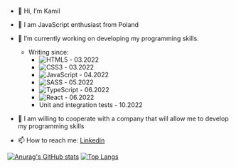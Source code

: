 - 👋 Hi, I’m Kamil
- 👀 I am JavaScript enthusiast from Poland 
- 🌱 I’m currently working on developing my programming skills.
  - Writing since:
    - ![HTML5](https://img.shields.io/badge/html5-%23E34F26.svg?style=for-the-badge&logo=html5&logoColor=white) - 03.2022
    - ![CSS3](https://img.shields.io/badge/css3-%231572B6.svg?style=for-the-badge&logo=css3&logoColor=white) - 03.2022
    - ![JavaScript](https://img.shields.io/badge/javascript-%23323330.svg?style=for-the-badge&logo=javascript&logoColor=%23F7DF1E) - 04.2022
    - ![SASS](https://img.shields.io/badge/SASS-hotpink.svg?style=for-the-badge&logo=SASS&logoColor=white) - 05.2022
    - ![TypeScript](https://img.shields.io/badge/typescript-%23007ACC.svg?style=for-the-badge&logo=typescript&logoColor=white) - 06.2022
    - ![React](https://img.shields.io/badge/react-%2320232a.svg?style=for-the-badge&logo=react&logoColor=%2361DAFB) - 06.2022
    - Unit and integration tests - 10.2022

- 💞️ I am willing to cooperate with a company that will allow me to develop my programming skills

- 📫 How to reach me: <a href="https://www.linkedin.com/in/kamil-pawelek/" >Linkedin</a>


[![Anurag's GitHub stats](https://github-readme-stats.vercel.app/api?username=Kkinod&theme=noctis_minimus)](vercel-stats-fmxn4ug4f-kkinods-projects.vercel.app)
[![Top Langs](https://github-readme-stats.vercel.app/api/top-langs/?username=Kkinod&layout=compact&theme=noctis_minimus)](https://github.com/Kkinod/github-readme-stats)

<!-- Stats -->
<!-- [![Kkinod GitHub stats](https://github-readme-stats.vercel.app/api?username=Kkinod)](https://github.com/Kkinod/github-readme-stats) -->

<!---
Kkinod/Kkinod is a ✨ special ✨ repository because its `README.md` (this file) appears on your GitHub profile.
You can click the Preview link to take a look at your changes.
--->
